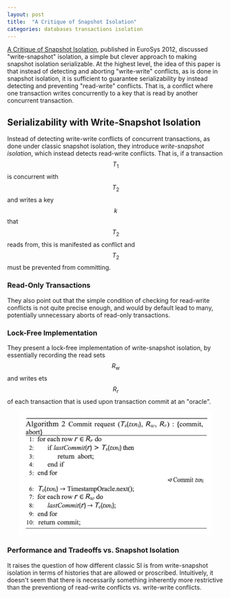 ```yaml
---
layout: post
title:  "A Critique of Snapshot Isolation"
categories: databases transactions isolation
---
```


[A Critique of Snapshot Isolation](https://arxiv.org/abs/2405.18393), published in EuroSys 2012, discussed "write-snapshot" isolation, a simple but clever approach to making snapshot isolation serializable. At the highest level, the idea of this paper is that instead of detecting and aborting "write-write" conflicts, as is done in snapshot isolation, it is sufficient to guarantee serializability by instead detecting and preventing "read-write" conflicts. That is, a conflict where one transaction writes concurrently to a key that is read by another concurrent transaction.

## Serializability with Write-Snapshot Isolation

Instead of detecting write-write conflicts of concurrent transactions, as done under classic snapshot isolation, they introduce *write-snapshot isolation*, which instead detects read-write conflicts. That is, if a transaction $$T_1$$ is concurrent with $$T_2$$ and writes a key $$k$$ that $$T_2$$ reads from, this is manifested as conflict and $$T_2$$ must be prevented from committing.



### Read-Only Transactions

They also point out that the simple condition of checking for read-write conflicts is not quite precise enough, and would by default lead to many, potentially unnecessary aborts of read-only transactions.

### Lock-Free Implementation

They present a lock-free implementation of write-snapshot isolation, by essentially recording the read sets $$R_w$$ and writes ets $$R_r$$ of each transaction that is used upon transaction commit at an "oracle".

<div style="text-align: center">
<img src="/assets/diagrams/critique-of-si/write-si-lock-free-algo" alt="Write-snapshot isolation lock-free algorithm" width="450px">
</div>


### Performance and Tradeoffs vs. Snapshot Isolation 

It raises the question of how different classic SI is from write-snapshot isolation in terms of histories that are allowed or proscribed. Intuitively, it doesn't seem that there is necessarily something inherently more restrictive than the preventiong of read-write conflicts vs. write-write conflicts. 